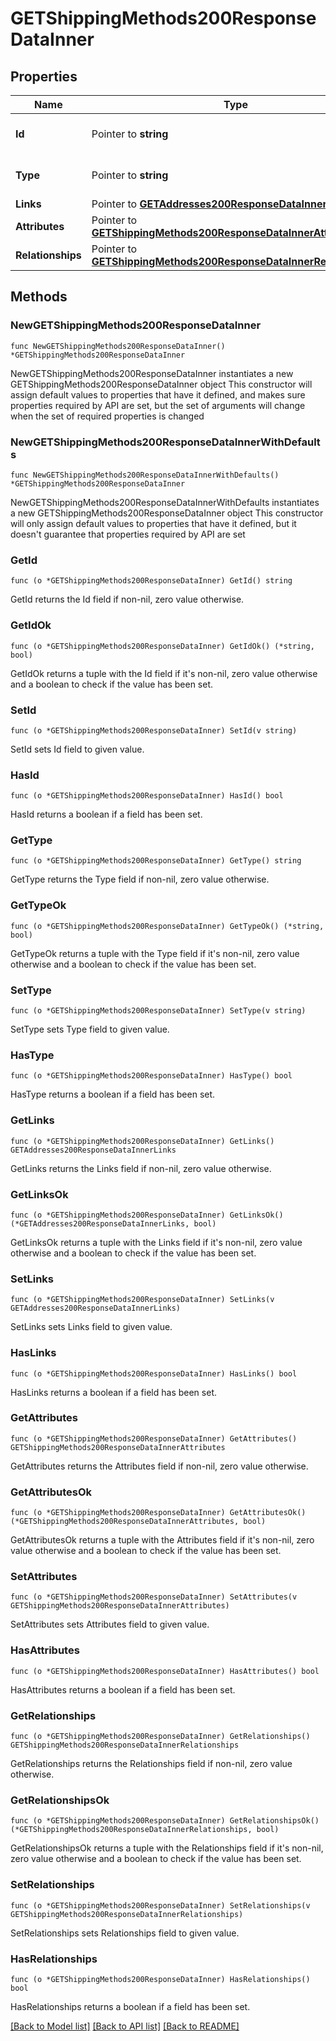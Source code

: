 # GETShippingMethods200ResponseDataInner

## Properties

Name | Type | Description | Notes
------------ | ------------- | ------------- | -------------
**Id** | Pointer to **string** | The resource&#39;s id | [optional] 
**Type** | Pointer to **string** | The resource&#39;s type | [optional] [default to "shipping_methods"]
**Links** | Pointer to [**GETAddresses200ResponseDataInnerLinks**](GETAddresses200ResponseDataInnerLinks.md) |  | [optional] 
**Attributes** | Pointer to [**GETShippingMethods200ResponseDataInnerAttributes**](GETShippingMethods200ResponseDataInnerAttributes.md) |  | [optional] 
**Relationships** | Pointer to [**GETShippingMethods200ResponseDataInnerRelationships**](GETShippingMethods200ResponseDataInnerRelationships.md) |  | [optional] 

## Methods

### NewGETShippingMethods200ResponseDataInner

`func NewGETShippingMethods200ResponseDataInner() *GETShippingMethods200ResponseDataInner`

NewGETShippingMethods200ResponseDataInner instantiates a new GETShippingMethods200ResponseDataInner object
This constructor will assign default values to properties that have it defined,
and makes sure properties required by API are set, but the set of arguments
will change when the set of required properties is changed

### NewGETShippingMethods200ResponseDataInnerWithDefaults

`func NewGETShippingMethods200ResponseDataInnerWithDefaults() *GETShippingMethods200ResponseDataInner`

NewGETShippingMethods200ResponseDataInnerWithDefaults instantiates a new GETShippingMethods200ResponseDataInner object
This constructor will only assign default values to properties that have it defined,
but it doesn't guarantee that properties required by API are set

### GetId

`func (o *GETShippingMethods200ResponseDataInner) GetId() string`

GetId returns the Id field if non-nil, zero value otherwise.

### GetIdOk

`func (o *GETShippingMethods200ResponseDataInner) GetIdOk() (*string, bool)`

GetIdOk returns a tuple with the Id field if it's non-nil, zero value otherwise
and a boolean to check if the value has been set.

### SetId

`func (o *GETShippingMethods200ResponseDataInner) SetId(v string)`

SetId sets Id field to given value.

### HasId

`func (o *GETShippingMethods200ResponseDataInner) HasId() bool`

HasId returns a boolean if a field has been set.

### GetType

`func (o *GETShippingMethods200ResponseDataInner) GetType() string`

GetType returns the Type field if non-nil, zero value otherwise.

### GetTypeOk

`func (o *GETShippingMethods200ResponseDataInner) GetTypeOk() (*string, bool)`

GetTypeOk returns a tuple with the Type field if it's non-nil, zero value otherwise
and a boolean to check if the value has been set.

### SetType

`func (o *GETShippingMethods200ResponseDataInner) SetType(v string)`

SetType sets Type field to given value.

### HasType

`func (o *GETShippingMethods200ResponseDataInner) HasType() bool`

HasType returns a boolean if a field has been set.

### GetLinks

`func (o *GETShippingMethods200ResponseDataInner) GetLinks() GETAddresses200ResponseDataInnerLinks`

GetLinks returns the Links field if non-nil, zero value otherwise.

### GetLinksOk

`func (o *GETShippingMethods200ResponseDataInner) GetLinksOk() (*GETAddresses200ResponseDataInnerLinks, bool)`

GetLinksOk returns a tuple with the Links field if it's non-nil, zero value otherwise
and a boolean to check if the value has been set.

### SetLinks

`func (o *GETShippingMethods200ResponseDataInner) SetLinks(v GETAddresses200ResponseDataInnerLinks)`

SetLinks sets Links field to given value.

### HasLinks

`func (o *GETShippingMethods200ResponseDataInner) HasLinks() bool`

HasLinks returns a boolean if a field has been set.

### GetAttributes

`func (o *GETShippingMethods200ResponseDataInner) GetAttributes() GETShippingMethods200ResponseDataInnerAttributes`

GetAttributes returns the Attributes field if non-nil, zero value otherwise.

### GetAttributesOk

`func (o *GETShippingMethods200ResponseDataInner) GetAttributesOk() (*GETShippingMethods200ResponseDataInnerAttributes, bool)`

GetAttributesOk returns a tuple with the Attributes field if it's non-nil, zero value otherwise
and a boolean to check if the value has been set.

### SetAttributes

`func (o *GETShippingMethods200ResponseDataInner) SetAttributes(v GETShippingMethods200ResponseDataInnerAttributes)`

SetAttributes sets Attributes field to given value.

### HasAttributes

`func (o *GETShippingMethods200ResponseDataInner) HasAttributes() bool`

HasAttributes returns a boolean if a field has been set.

### GetRelationships

`func (o *GETShippingMethods200ResponseDataInner) GetRelationships() GETShippingMethods200ResponseDataInnerRelationships`

GetRelationships returns the Relationships field if non-nil, zero value otherwise.

### GetRelationshipsOk

`func (o *GETShippingMethods200ResponseDataInner) GetRelationshipsOk() (*GETShippingMethods200ResponseDataInnerRelationships, bool)`

GetRelationshipsOk returns a tuple with the Relationships field if it's non-nil, zero value otherwise
and a boolean to check if the value has been set.

### SetRelationships

`func (o *GETShippingMethods200ResponseDataInner) SetRelationships(v GETShippingMethods200ResponseDataInnerRelationships)`

SetRelationships sets Relationships field to given value.

### HasRelationships

`func (o *GETShippingMethods200ResponseDataInner) HasRelationships() bool`

HasRelationships returns a boolean if a field has been set.


[[Back to Model list]](../README.md#documentation-for-models) [[Back to API list]](../README.md#documentation-for-api-endpoints) [[Back to README]](../README.md)


